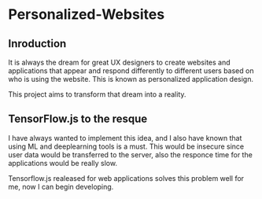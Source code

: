 # Personalized-Websites

## Inroduction
It is always the dream for great UX designers to create websites and applications that appear and respond differently to different users based on who is using the website. This is known as personalized application design.

This project aims to transform that dream into a reality. 

## TensorFlow.js to the resque
I have always wanted to implement this idea, and I also have known that using ML and deeplearning tools is a must. 
This would be insecure since user data would be  transferred to the server, also the responce time for the applications would be really slow.

Tensorflow.js realeased for web applications solves this problem well for me, now I can begin developing.
